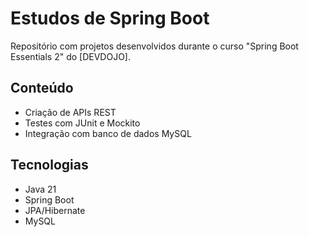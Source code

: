 # Estudos de Spring Boot

Repositório com projetos desenvolvidos durante o curso "Spring Boot Essentials 2" do [DEVDOJO].

## Conteúdo
- Criação de APIs REST
- Testes com JUnit e Mockito
- Integração com banco de dados MySQL

## Tecnologias
- Java 21
- Spring Boot
- JPA/Hibernate
- MySQL